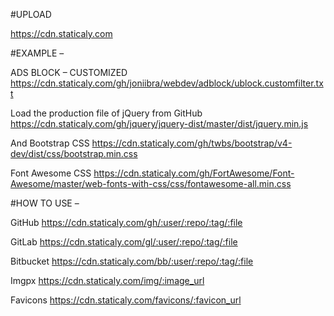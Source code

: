 #UPLOAD

https://cdn.staticaly.com



#EXAMPLE –

ADS BLOCK – CUSTOMIZED
https://cdn.staticaly.com/gh/joniibra/webdev/adblock/ublock.customfilter.txt

Load the production file of jQuery from GitHub
https://cdn.staticaly.com/gh/jquery/jquery-dist/master/dist/jquery.min.js

And Bootstrap CSS
https://cdn.staticaly.com/gh/twbs/bootstrap/v4-dev/dist/css/bootstrap.min.css

Font Awesome CSS
https://cdn.staticaly.com/gh/FortAwesome/Font-Awesome/master/web-fonts-with-css/css/fontawesome-all.min.css



#HOW TO USE –

GitHub
https://cdn.staticaly.com/gh/:user/:repo/:tag/:file

GitLab
https://cdn.staticaly.com/gl/:user/:repo/:tag/:file

Bitbucket
https://cdn.staticaly.com/bb/:user/:repo/:tag/:file

Imgpx
https://cdn.staticaly.com/img/:image_url

Favicons
https://cdn.staticaly.com/favicons/:favicon_url
